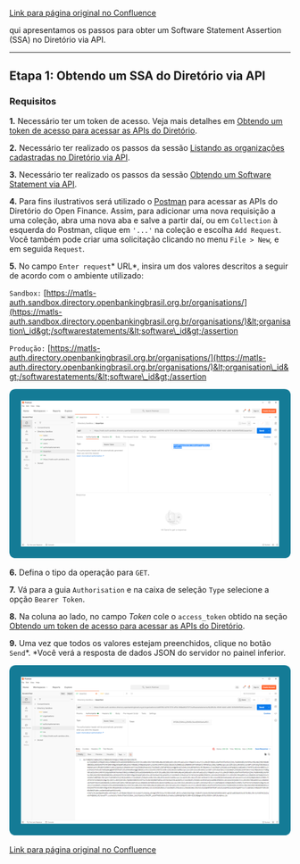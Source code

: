 [Link para página original no Confluence](https://openfinancebrasil.atlassian.net/wiki/spaces/OF/pages/133759514)

qui apresentamos os passos para obter um Software Statement Assertion (SSA) no Diretório via API.

* * *

## **Etapa 1: Obtendo um SSA do Diretório via API**

### Requisitos

**1.** Necessário ter um token de acesso. Veja mais detalhes em [<u>Obtendo um token de acesso para acessar as APIs do Diretório</u>](../../../../OF/Open%20Finance%20Brasil/Diretrizes%20T%c3%a9cnicas%20e%20Operacionais/Guia%20de%20Opera%c3%a7%c3%a3o%20do%20Diret%c3%b3rio%20Central/17.%20Obtendo%20um%20token%20de%20acesso%20para%20as%20APIs%20do%20Diret%c3%b3rio).

**2.** Necessário ter realizado os passos da sessão [<u>Listando as organizações cadastradas no Diretório via API</u>](../../../../OF/Open%20Finance%20Brasil/Diretrizes%20T%c3%a9cnicas%20e%20Operacionais/Guia%20de%20Opera%c3%a7%c3%a3o%20do%20Diret%c3%b3rio%20Central/18.%20Listando%20as%20organiza%c3%a7%c3%b5es%20cadastradas%20no%20Diret%c3%b3rio%20via%20API).

**3.** Necessário ter realizado os passos da sessão [<u>Obtendo um Software Statement via API</u>](../../../../OF/Open%20Finance%20Brasil/Diretrizes%20T%c3%a9cnicas%20e%20Operacionais/Guia%20de%20Opera%c3%a7%c3%a3o%20do%20Diret%c3%b3rio%20Central/20.%20Obtendo%20um%20Software%20Statement%20via%20API).

**4.** Para fins ilustrativos será utilizado o [<u>Postman</u>](https://www.postman.com/) para acessar as APIs do Diretório do Open Finance. Assim, para adicionar uma nova requisição a uma coleção, abra uma nova aba e salve a partir daí, ou em `Collection` à esquerda do Postman, clique em `'...'` na coleção e escolha `Add Request`. Você também pode criar uma solicitação clicando no menu `File > New`*,* e em seguida `Request`. 

**5.** No campo `Enter request`* URL*, insira um dos valores descritos a seguir de acordo com o ambiente utilizado:

`Sandbox:` [https://matls-auth.sandbox.directory.openbankingbrasil.org.br/organisations/](https://matls-auth.sandbox.directory.openbankingbrasil.org.br/organisations/)&lt;organisation\_id&gt;/softwarestatements/&lt;software\_id&gt;/assertion

`Produção:` [https://matls-auth.directory.openbankingbrasil.org.br/organisations/](https://matls-auth.directory.openbankingbrasil.org.br/organisations/)&lt;organisation\_id&gt;/softwarestatements/&lt;software\_id&gt;/assertion

![att133759538](21.%20Obtendo%20um%20Software%20Statement%20Assertion%20via%20API/attachments/image-20230516-193706.png)

**6.** Defina o tipo da operação para `GET`.

**7.** Vá para a guia `Authorisation` e na caixa de seleção `Type` selecione a opção `Bearer Token`.

**8.** Na coluna ao lado, no campo *Token* cole o `access_token` obtido na seção [<u>Obtendo um token de acesso para acessar as APIs do Diretório</u>](../../../../OF/Open%20Finance%20Brasil/Diretrizes%20T%c3%a9cnicas%20e%20Operacionais/Guia%20de%20Opera%c3%a7%c3%a3o%20do%20Diret%c3%b3rio%20Central/17.%20Obtendo%20um%20token%20de%20acesso%20para%20as%20APIs%20do%20Diret%c3%b3rio).

**9.** Uma vez que todos os valores estejam preenchidos, clique no botão `Send`*. *Você verá a resposta de dados JSON do servidor no painel inferior.

![att133759535](21.%20Obtendo%20um%20Software%20Statement%20Assertion%20via%20API/attachments/image-20230516-193719.png)

[Link para página original no Confluence](https://openfinancebrasil.atlassian.net/wiki/spaces/OF/pages/133759514)